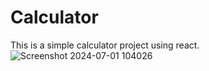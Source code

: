 # Calculator
This is a simple calculator project using react.
![Screenshot 2024-07-01 104026](https://github.com/sathvikinguva/Calculator/assets/143580000/1eeede5c-4846-4920-9ed5-f7f99570897a)
